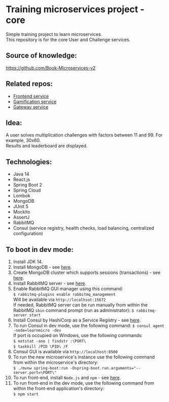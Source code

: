 # Training microservices project - core
Simple training project to learn microservices. <br>
This repository is for the core User and Challenge services.

## Source of knowledge:
https://github.com/Book-Microservices-v2

## Related repos:
<ul>
  <li><a href='https://github.com/olegyev/learn-microservices-multiplicator-frontend'>Frontend service</a></li>
  <li><a href='https://github.com/olegyev/learn-microservices-multiplicator-gamification'>Gamification service</a></li>
  <li><a href='https://github.com/olegyev/learn-microservices-multiplicator-gateway'>Gateway service</a></li>
</ul>

## Idea:
A user solves multiplication challenges with factors between 11 and 99. For example, 30x60. <br>
Results and leaderboard are displayed.

## Technologies:
<ul>
  <li>Java 14</li>
  <li>React.js</li>
  <li>Spring Boot 2</li>
  <li>Spring Cloud</li>
  <li>Lombok</li>
  <li>MongoDB</li>
  <li>JUnit 5</li>
  <li>Mockito</li>
  <li>AssertJ</li>
  <li>RabbitMQ</li>
  <li>Consul (service registry, health checks, load balancing, centralized configuration)</li>
</ul>

## To boot in dev mode:
<ol>
    <li>Install JDK 14.</li>
    <li>Install MongoDB - see <a href="https://docs.mongodb.com/manual/administration/install-community/">here</a>.</li>
    <li>Create MongoDB cluster which supports sessions (transactions) - see <a href="https://stackoverflow.com/a/62729445">here</a>.</li>
    <li>Install RabbitMQ server - see <a href="https://www.rabbitmq.com/download.html">here</a>.</li>
    <li>Enable RabbitMQ GUI manager using this command:<br>
        <code>$ rabbitmq-plugins enable rabbitmq_management</code><br>
        Will be available via <code>http://localhsot:15672</code><br>
        If needed, RabbitMQ server can be run manually from within the RabbitMQ <code>sbin</code> command prompt (run as administrator): <code>$ rabbitmq-server start</code></li>
    <li>Install Consul by HashiCorp as a Service Registry - see <a href="https://learn.hashicorp.com/tutorials/consul/get-started-install">here</a>.</li>
    <li>To run Consul in dev mode, use the following command: <code>$ consul agent -node=learnmicro -dev</code><br>
        If port is occupied on Windows, use the following commands:<br>
        <code>$ netstat -ano | findstr :\PORT\</code><br>
        <code>$ taskkill /PID \PID\ /F</code></li>
    <li>Consul GUI is available via <code>http://localhost:8500</code></li>
    <li>To run the new microservice's instance use the following command from within the microservice's directory:<br>
        <code>$ ./mvnw spring-boot:run -Dspring-boot.run.arguments="--server.port=\PORT\"</code></li>
    <li>To run front-end, install <code>Node.js</code> and <code>npm</code> - see <a href="https://nodejs.org/en/download/">here</a>.</li>
    <li>To run front-end in the dev mode, use the following command from within the front-end application's directory:<br>
        <code>$ npm start</code></li>
</ol>